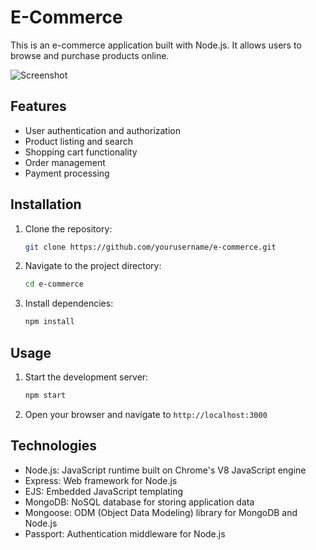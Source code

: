 # E-Commerce
This is an e-commerce application built with Node.js. It allows users to browse and purchase products online.

![Screenshot](https://github.com/user-attachments/assets/3384bfae-a186-450f-af19-975b73f949a2)

## Features
- User authentication and authorization
- Product listing and search
- Shopping cart functionality
- Order management
- Payment processing

## Installation
1. Clone the repository:
    ```bash
    git clone https://github.com/yourusername/e-commerce.git
    ```
2. Navigate to the project directory:
    ```bash
    cd e-commerce
    ```
3. Install dependencies:
    ```bash
    npm install
    ```

## Usage
1. Start the development server:
    ```bash
    npm start
    ```
2. Open your browser and navigate to `http://localhost:3000`

## Technologies
- Node.js: JavaScript runtime built on Chrome's V8 JavaScript engine
- Express: Web framework for Node.js
- EJS: Embedded JavaScript templating
- MongoDB: NoSQL database for storing application data
- Mongoose: ODM (Object Data Modeling) library for MongoDB and Node.js
- Passport: Authentication middleware for Node.js
